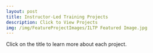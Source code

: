 ```yaml
---
layout: post
title: Instructor-Led Training Projects
description: Click to View Projects
img: /img/FeatureProjectImages/ILTP Featured Image.jpg
---
```


Click on the title to learn more about each project.

